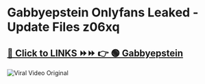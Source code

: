
 # Gabbyepstein Onlyfans Leaked - Update Files z06xq

## <h2><a href="https://clipsfans.com/Gabbyepstein&ref=git">🔗 Click to LINKS ⏩⏩ 👉 🟢 Gabbyepstein </a></h2>

<a href="https://clipsfans.com/Gabbyepstein&ref=git" rel="nofollow" data-target="animated-image.originalLink"><img src="https://i.ibb.co.com/xMMVF88/686577567.gif" alt="Viral Video Original" style="max-width: 100%; display: inline-block;" data-target="animated-image.originalImage"></a>

